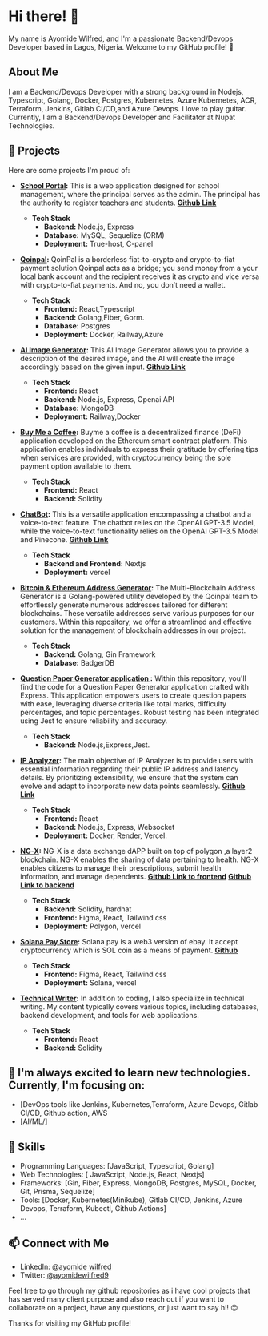 # Hi there! 👋

My name is Ayomide Wilfred, and I'm a passionate Backend/Devops Developer based in Lagos, Nigeria. Welcome to my GitHub profile! 🚀

## About Me

I am a Backend/Devops Developer with a strong background in Nodejs, Typescript, Golang, Docker, Postgres, Kubernetes, Azure Kubernetes, ACR, Terraform, Jenkins, Gitlab CI/CD,and Azure Devops. I love to play guitar. Currently, I am a Backend/Devops Developer and Facilitator at Nupat Technologies.

## 🚀 Projects

Here are some projects I'm proud of:

- **[School Portal](http://pisonitsha.com):** This is a web application designed for school management, where the principal serves as the admin. The principal has the authority to register teachers and students.
  **[Github Link](https://github.com/ayowilfred95/peace-international-school-admin-portal)**
  - **Tech Stack**
    - **Backend:** Node.js, Express
    - **Database:** MySQL, Sequelize (ORM)
    - **Deployment:** True-host, C-panel

- **[Qoinpal](https://qoinpal-waitlist.vercel.app):** QoinPal is a borderless fiat-to-crypto and crypto-to-fiat payment solution.Qoinpal acts as a bridge; you send money from a your local bank account and the recipient receives it as crypto and vice versa with crypto-to-fiat payments. And no, you don’t need a wallet.
  - **Tech Stack**
    - **Frontend:** React,Typescript
    - **Backend:** Golang,Fiber, Gorm.
    - **Database:** Postgres
    - **Deployment:** Docker, Railway,Azure


- **[AI Image Generator](https://openai-frontend-lemon.vercel.app):** This AI Image Generator allows you to provide a description of the desired image, and the AI will create the image accordingly based on the given input.
  **[Github Link](https://github.com/ayowilfred95/OpenAI)**
  - **Tech Stack**
    - **Frontend:** React
    - **Backend:** Node.js, Express, Openai API
    - **Database:** MongoDB
    - **Deployment:** Railway,Docker

- **[Buy Me a Coffee]( https://buymeacoffee-website.ayomidewilfred.repl.co/):** Buyme a coffee is a decentralized finance (DeFi) application developed on the Ethereum smart contract platform. This application enables individuals to express their gratitude by offering tips when services are provided, with cryptocurrency being the sole payment option available to them.
  - **Tech Stack**
    - **Frontend:** React
    - **Backend:** Solidity
   
- **[ChatBot](https://open-ai-chat-bot-amber.vercel.app):** This is a versatile application encompassing a chatbot and a voice-to-text feature. The chatbot relies on the OpenAI GPT-3.5 Model, while the voice-to-text functionality relies on the OpenAI GPT-3.5 Model and Pinecone.
  **[Github Link](https://github.com/ayowilfred95/OpenAi-ChatBot)**
  - **Tech Stack**
    - **Backend and Frontend:** Nextjs
     - **Deployment:** vercel
   
- **[Bitcoin & Ethereum Address Generator](https://github.com/ayowilfred95/qoinpal_crypto):** The Multi-Blockchain Address Generator is a Golang-powered utility developed by the Qoinpal team to effortlessly generate numerous addresses tailored for different blockchains. These versatile addresses serve various purposes for our customers. Within this repository, we offer a streamlined and effective solution for the management of blockchain addresses in our project.
  - **Tech Stack**
    - **Backend:** Golang, Gin Framework
    - **Database:** BadgerDB
   
- **[Question Paper Generator application ](https://github.com/ayowilfred95/Question-Paper-Generator-application):** Within this repository, you'll find the code for a Question Paper Generator application crafted with Express. This application empowers users to create question papers with ease, leveraging diverse criteria like total marks, difficulty percentages, and topic percentages. Robust testing has been integrated using Jest to ensure reliability and accuracy.
  - **Tech Stack**
    - **Backend:** Node.js,Express,Jest.
      
   
- **[IP Analyzer](https://ip-analyzer-teal.vercel.app):** The main objective of IP Analyzer is to provide users with essential information regarding their public IP address and latency details. By prioritizing extensibility, we ensure that the system can evolve and adapt to incorporate new data points seamlessly.
  **[Github Link](https://github.com/ayowilfred95/ip-analyzer)**
  - **Tech Stack**
    - **Frontend:** React
    - **Backend:** Node.js, Express, Websocket
    - **Deployment:** Docker, Render, Vercel.

- **[NG-X](https://ng-x.vercel.app/):** NG-X is a data exchange dAPP built on top of polygon ,a layer2 blockchain. NG-X enables the sharing of data pertaining to health. NG-X enables citizens to manage their prescriptions, submit health information, and manage dependents.
  **[Github Link to frontend](https://github.com/ayowilfred95/ng-x)**    **[Github Link to backend](https://github.com/ayowilfred95/NG--X)**
  - **Tech Stack**
    - **Backend:** Solidity, hardhat
    - **Frontend:** Figma, React, Tailwind css
     - **Deployment:** Polygon, vercel
- **[Solana Pay Store](https://solana-pay-starter-psi-three.vercel.app/):** Solana pay is a web3 version of ebay. It accept cryptocurrency which is SOL coin as a means of payment.
  **[Github](https://github.com/ayowilfred95/solana-pay-starter)** 
  - **Tech Stack**
    - **Frontend:** Figma, React, Tailwind css
     - **Deployment:** Solana, vercel

- **[Technical Writer](https://wilfred9.hashnode.dev/):** In addition to coding, I also specialize in technical writing. My content typically covers various topics, including databases, backend development, and tools for web applications.
  - **Tech Stack**
    - **Frontend:** React
    - **Backend:** Solidity

## 🌱 I'm always excited to learn new technologies. Currently, I'm focusing on:


- [DevOps tools like Jenkins, Kubernetes,Terraform, Azure Devops, Gitlab CI/CD, Github action, AWS 
- [AI/ML/]

## 🔧 Skills

- Programming Languages: [JavaScript, Typescript, Golang]
- Web Technologies: [ JavaScript, Node.js, React, Nextjs]
- Frameworks: [Gin, Fiber, Express, MongoDB, Postgres, MySQL, Docker, Git, Prisma, Sequelize]
- Tools: [Docker, Kubernetes(Minikube), Gitlab CI/CD, Jenkins, Azure Devops, Terraform, Kubectl, Github Actions]
- ...

## 📫 Connect with Me

- LinkedIn: [@ayomide wilfred](https://www.linkedin.com/in/ayomide-wilfred-95083a104/)
- Twitter: [@ayomidewilfred9](https://twitter.com/AyomideWilfred9)

Feel free to go through my github repositories as i have cool projects that has served many client purpose and also  reach out if you want to collaborate on a project, have any questions, or just want to say hi! 😊

Thanks for visiting my GitHub profile!
